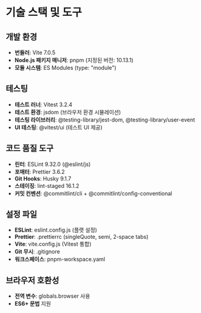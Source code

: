 # 기술 스택 및 도구

## 개발 환경

- **번들러**: Vite 7.0.5
- **Node.js 패키지 매니저**: pnpm (지정된 버전: 10.13.1)
- **모듈 시스템**: ES Modules (type: "module")

## 테스팅

- **테스트 러너**: Vitest 3.2.4
- **테스트 환경**: jsdom (브라우저 환경 시뮬레이션)
- **테스팅 라이브러리**: @testing-library/jest-dom, @testing-library/user-event
- **UI 테스팅**: @vitest/ui (테스트 UI 제공)

## 코드 품질 도구

- **린터**: ESLint 9.32.0 (@eslint/js)
- **포매터**: Prettier 3.6.2
- **Git Hooks**: Husky 9.1.7
- **스테이징**: lint-staged 16.1.2
- **커밋 컨벤션**: @commitlint/cli + @commitlint/config-conventional

## 설정 파일

- **ESLint**: eslint.config.js (플랫 설정)
- **Prettier**: .prettierrc (singleQuote, semi, 2-space tabs)
- **Vite**: vite.config.js (Vitest 통합)
- **Git 무시**: .gitignore
- **워크스페이스**: pnpm-workspace.yaml

## 브라우저 호환성

- **전역 변수**: globals.browser 사용
- **ES6+ 문법** 지원
